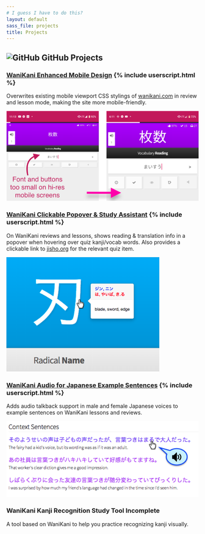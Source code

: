 ```yaml
---
# I guess I have to do this?
layout: default
sass_file: projects
title: Projects
---
```


## <span class="github-icon img-rounded"><img class="img-rounded" alt="GitHub" src="assets/images/blacktocat.png"/></span> GitHub Projects

### [WaniKani Enhanced Mobile Design](https://gist.github.com/tryforceful/ff2c36baddf2a5029aa1cf03215d7880#file-tryf-wk-enhnaced-mobile-css-userscript-js) {% include userscript.html %}
Overwrites existing mobile viewport CSS stylings of [wanikani.com](http://www.wanikani.com) in review and lesson mode, making the site more mobile-friendly.

<img class="col-md-offset-1 img-responsive" style="max-height: 300px" src="assets/images/wk/wk_mobile_css_4.png">

### [WaniKani Clickable Popover &amp; Study Assistant](https://gist.github.com/tryforceful/5a2682f76b359ba283913eaebe34f8e6) {% include userscript.html %}
On WaniKani reviews and lessons, shows reading & translation info in a popover when hovering over quiz kanji/vocab words. Also provides a clickable link to [jisho.org](http://www.jisho.org) for the relevant quiz item.

<img class="col-md-offset-1 img-responsive" style="max-height: 300px" src="assets/images/wk/wk_popover_3.png">

### [WaniKani Audio for Japanese Example Sentences](https://gist.github.com/tryforceful/e7c44b2e715ae3e7679b7e108d84d2b0) {% include userscript.html %}
Adds audio talkback support in male and female Japanese voices to example sentences on WaniKani lessons and reviews.

<img class="col-md-offset-1 img-responsive" src="assets/images/wk/wk_audio.png">

### WaniKani Kanji Recognition Study Tool <span class="label label-default">Incomplete</span>
A tool based on WaniKani to help you practice recognizing kanji visually.
